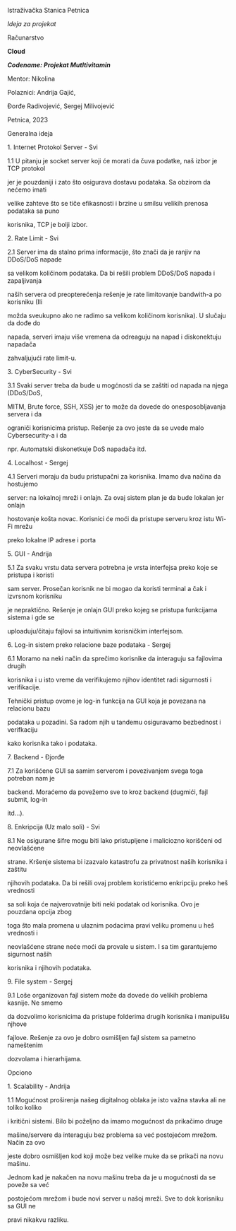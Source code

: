 <a name="br1"></a> 

Istraživačka Stanica Petnica

*Ideja za projekat*

Računarstvo

**Cloud**

***Codename: Projekat Mutltivitamin***

Mentor: Nikolina

Polaznici: Andrija Gajić,

Đorđe Radivojević, Sergej Milivojević

Petnica, 2023



<a name="br2"></a> 

Generalna ideja

1\. Internet Protokol Server - Svi

1\.1 U pitanju je socket server koji će morati da čuva podatke, naš izbor je TCP protokol

jer je pouzdaniji i zato što osigurava dostavu podataka. Sa obzirom da nećemo imati

velike zahteve što se tiče efikasnosti i brzine u smilsu velikih prenosa podataka sa puno

korisnika, TCP je bolji izbor.

2\. Rate Limit - Svi

2\.1 Server ima da stalno prima informacije, što znači da je ranjiv na DDoS/DoS napade

sa velikom količinom podataka. Da bi rešili problem DDoS/DoS napada i zapaljivanja

naših servera od preopterećenja rešenje je rate limitovanje bandwith-a po korisniku (Ili

možda sveukupno ako ne radimo sa velikom količinom korisnika). U slučaju da dođe do

napada, serveri imaju više vremena da odreaguju na napad i diskonektuju napadača

zahvaljujući rate limit-u.

3\. CyberSecurity - Svi

3\.1 Svaki server treba da bude u mogćnosti da se zaštiti od napada na njega (DDoS/DoS,

MITM, Brute force, SSH, XSS) jer to može da dovede do onesposobljavanja servera i da

ograniči korisnicima pristup. Rešenje za ovo jeste da se uvede malo Cybersecurity-a i da

npr. Automatski diskonetkuje DoS napadača itd.

4\. Localhost - Sergej

4\.1 Serveri moraju da budu pristupačni za korisnika. Imamo dva načina da hostujemo

server: na lokalnoj mreži i onlajn. Za ovaj sistem plan je da bude lokalan jer onlajn

hostovanje košta novac. Korisnici će moći da pristupe serveru kroz istu Wi-Fi mrežu

preko lokalne IP adrese i porta

5\. GUI - Andrija

5\.1 Za svaku vrstu data servera potrebna je vrsta interfejsa preko koje se pristupa i koristi

sam server. Prosečan korisnik ne bi mogao da koristi terminal a čak i izvrsnom korisniku

je nepraktično. Rešenje je onlajn GUI preko kojeg se pristupa funkcijama sistema i gde se

uploaduju/čitaju fajlovi sa intuitivnim korisničkim interfejsom.



<a name="br3"></a> 

6\. Log-in sistem preko relacione baze podataka - Sergej

6\.1 Moramo na neki način da sprečimo korisnike da interaguju sa fajlovima drugih

korisnika i u isto vreme da verifikujemo njihov identitet radi sigurnosti i verifikacije.

Tehnički pristup ovome je log-in funkcija na GUI koja je povezana na relacionu bazu

podataka u pozadini. Sa radom njih u tandemu osiguravamo bezbednost i verifkaciju

kako korisnika tako i podataka.

7\. Backend - Đjorđe

7\.1 Za korišćene GUI sa samim serverom i povezivanjem svega toga potreban nam je

backend. Moraćemo da povežemo sve to kroz backend (dugmići, fajl submit, log-in

itd…).

8\. Enkripcija (Uz malo soli) - Svi

8\.1 Ne osigurane šifre mogu biti lako pristupljene i maliciozno korišćeni od neovlašćene

strane. Kršenje sistema bi izazvalo katastrofu za privatnost naših korisnika i zaštitu

njihovih podataka. Da bi rešili ovaj problem koristićemo enkripciju preko heš vrednosti

sa soli koja će najverovatnije biti neki podatak od korisnika. Ovo je pouzdana opcija zbog

toga što mala promena u ulaznim podacima pravi veliku promenu u heš vrednosti i

neovlašćene strane neće moći da provale u sistem. I sa tim garantujemo sigurnost naših

korisnika i njihovih podataka.

9\. File system - Sergej

9\.1 Loše organizovan fajl sistem može da dovede do velikih problema kasnije. Ne smemo

da dozvolimo korisnicima da pristupe folderima drugih korisnika i manipulišu njhove

fajlove. Rešenje za ovo je dobro osmišljen fajl sistem sa pametno nameštenim

dozvolama i hierarhijama.

Opciono

1\. Scalability - Andrija

1\.1 Mogućnost proširenja našeg digitalnog oblaka je isto važna stavka ali ne toliko koliko

i kritični sistemi. Bilo bi poželjno da imamo mogućnost da prikačimo druge



<a name="br4"></a> 

mašine/servere da interaguju bez problema sa već postojećom mrežom. Način za ovo

jeste dobro osmišljen kod koji može bez velike muke da se prikači na novu mašinu.

Jednom kad je nakačen na novu mašinu treba da je u mogućnosti da se poveže sa već

postojećom mrežom i bude novi server u našoj mreži. Sve to dok korisniku sa GUI ne

pravi nikakvu razliku.
